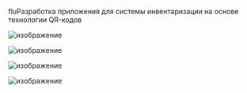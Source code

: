 fluРазработка приложения для системы инвентаризации на основе технологии QR-кодов

![изображение](https://github.com/mrar3007/INVENT/assets/69685321/6d9c6a38-3ddb-41be-b163-efbcd128c238)

![изображение](https://github.com/mrar3007/INVENT/assets/69685321/10235852-2288-4bc5-8153-ed835ff6354d)

![изображение](https://github.com/mrar3007/INVENT/assets/69685321/1bd9287c-a19b-4f87-9cc1-9dbcab6cdc7f)

![изображение](https://github.com/mrar3007/INVENT/assets/69685321/e36c653d-c2bc-47a3-a0aa-04908e973d0c)

